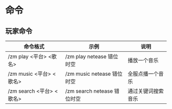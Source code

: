# 命令

## 玩家命令

| 命令格式                 | 示例                        | 说明               |
| ------------------------ | --------------------------- | ------------------ |
| /zm play <平台> <歌名>   | /zm play netease 错位时空   | 播放一个音乐       |
| /zm music <平台> <歌名>  | /zm music netease 错位时空  | 全服点播一个音乐   |
| /zm search <平台> <歌名> | /zm search netease 错位时空 | 通过关键词搜索音乐 |